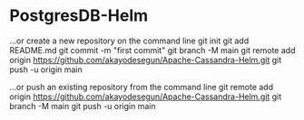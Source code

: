 # PostgresDB-Helm

…or create a new repository on the command line
git init
git add README.md
git commit -m "first commit"
git branch -M main
git remote add origin https://github.com/akayodesegun/Apache-Cassandra-Helm.git
git push -u origin main


…or push an existing repository from the command line
git remote add origin https://github.com/akayodesegun/Apache-Cassandra-Helm.git
git branch -M main
git push -u origin main

